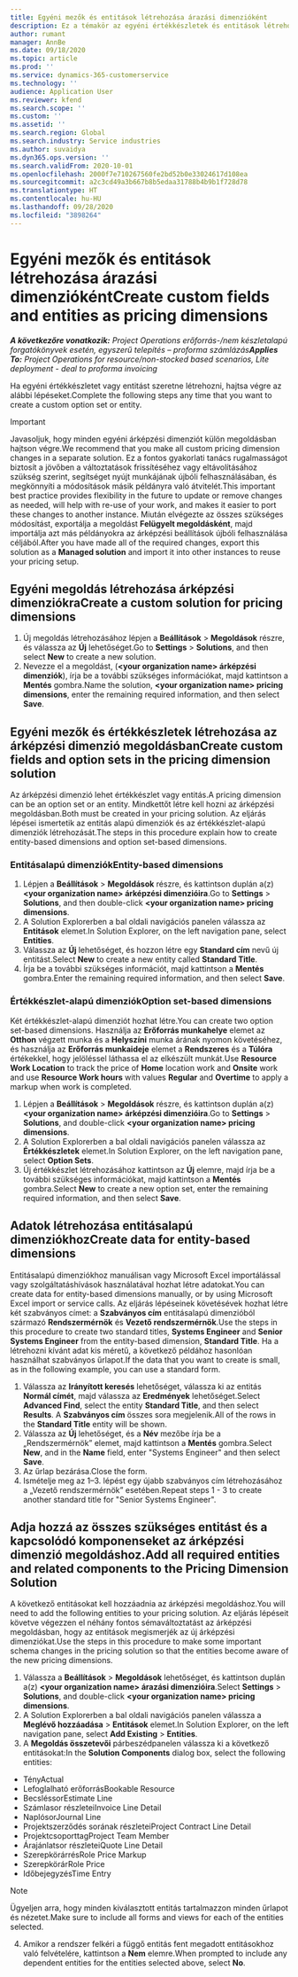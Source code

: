 ```yaml
---
title: Egyéni mezők és entitások létrehozása árazási dimenzióként
description: Ez a témakör az egyéni értékkészletek és entitások létrehozását ismerteti.
author: rumant
manager: AnnBe
ms.date: 09/18/2020
ms.topic: article
ms.prod: ''
ms.service: dynamics-365-customerservice
ms.technology: ''
audience: Application User
ms.reviewer: kfend
ms.search.scope: ''
ms.custom: ''
ms.assetid: ''
ms.search.region: Global
ms.search.industry: Service industries
ms.author: suvaidya
ms.dyn365.ops.version: ''
ms.search.validFrom: 2020-10-01
ms.openlocfilehash: 2000f7e710267560fe2bd52b0e33024617d108ea
ms.sourcegitcommit: a2c3cd49a3b667b8b5edaa31788b4b9b1f728d78
ms.translationtype: HT
ms.contentlocale: hu-HU
ms.lasthandoff: 09/28/2020
ms.locfileid: "3898264"
---
```

# <a name="create-custom-fields-and-entities-as-pricing-dimensions"></a><span data-ttu-id="1a2c7-103">Egyéni mezők és entitások létrehozása árazási dimenzióként</span><span class="sxs-lookup"><span data-stu-id="1a2c7-103">Create custom fields and entities as pricing dimensions</span></span>

<span data-ttu-id="1a2c7-104">_**A következőre vonatkozik:** Project Operations erőforrás-/nem készletalapú forgatókönyvek esetén, egyszerű telepítés – proforma számlázás_</span><span class="sxs-lookup"><span data-stu-id="1a2c7-104">_**Applies To:** Project Operations for resource/non-stocked based scenarios, Lite deployment - deal to proforma invoicing_</span></span>

<span data-ttu-id="1a2c7-105">Ha egyéni értékkészletet vagy entitást szeretne létrehozni, hajtsa végre az alábbi lépéseket.</span><span class="sxs-lookup"><span data-stu-id="1a2c7-105">Complete the following steps any time that you want to create a custom option set or entity.</span></span>

> [!IMPORTANT]
> <span data-ttu-id="1a2c7-106">Javasoljuk, hogy minden egyéni árképzési dimenziót külön megoldásban hajtson végre.</span><span class="sxs-lookup"><span data-stu-id="1a2c7-106">We recommend that you make all custom pricing dimension changes in a separate solution.</span></span> <span data-ttu-id="1a2c7-107">Ez a fontos gyakorlati tanács rugalmasságot biztosít a jövőben a változtatások frissítéséhez vagy eltávolításához szükség szerint, segítséget nyújt munkájának újbóli felhasználásában, és megkönnyíti a módosítások másik példányra való átvitelét.</span><span class="sxs-lookup"><span data-stu-id="1a2c7-107">This important best practice provides flexibility in the future to update or remove changes as needed, will help with re-use of your work, and makes it easier to port these changes to another instance.</span></span> <span data-ttu-id="1a2c7-108">Miután elvégezte az összes szükséges módosítást, exportálja a megoldást **Felügyelt megoldásként**, majd importálja azt más példányokra az árképzési beállítások újbóli felhasználása céljából.</span><span class="sxs-lookup"><span data-stu-id="1a2c7-108">After you have made all of the required changes, export this solution as a **Managed solution** and import it into other instances to reuse your pricing setup.</span></span>


## <a name="create-a-custom-solution-for-pricing-dimensions"></a><span data-ttu-id="1a2c7-109">Egyéni megoldás létrehozása árképzési dimenziókra</span><span class="sxs-lookup"><span data-stu-id="1a2c7-109">Create a custom solution for pricing dimensions</span></span>
1. <span data-ttu-id="1a2c7-110">Új megoldás létrehozásához lépjen a **Beállítások** > **Megoldások** részre, és válassza az **Új** lehetőséget.</span><span class="sxs-lookup"><span data-stu-id="1a2c7-110">Go to **Settings** > **Solutions**, and then select **New** to create a new solution.</span></span> 
2. <span data-ttu-id="1a2c7-111">Nevezze el a megoldást, (**\<your organization name> árképzési dimenziók**), írja be a további szükséges információkat, majd kattintson a **Mentés** gombra.</span><span class="sxs-lookup"><span data-stu-id="1a2c7-111">Name the solution, **\<your organization name> pricing dimensions**, enter the remaining required information, and then select **Save**.</span></span>
  
## <a name="create-custom-fields-and-option-sets-in-the-pricing-dimension-solution"></a><span data-ttu-id="1a2c7-112">Egyéni mezők és értékkészletek létrehozása az árképzési dimenzió megoldásban</span><span class="sxs-lookup"><span data-stu-id="1a2c7-112">Create custom fields and option sets in the pricing dimension solution</span></span>

<span data-ttu-id="1a2c7-113">Az árképzési dimenzió lehet értékkészlet vagy entitás.</span><span class="sxs-lookup"><span data-stu-id="1a2c7-113">A pricing dimension can be an option set or an entity.</span></span> <span data-ttu-id="1a2c7-114">Mindkettőt létre kell hozni az árképzési megoldásban.</span><span class="sxs-lookup"><span data-stu-id="1a2c7-114">Both must be created in your pricing solution.</span></span> <span data-ttu-id="1a2c7-115">Az eljárás lépései ismertetik az entitás alapú dimenziók és az értékkészlet-alapú dimenziók létrehozását.</span><span class="sxs-lookup"><span data-stu-id="1a2c7-115">The steps in this procedure explain how to create entity-based dimensions and option set-based dimensions.</span></span>

### <a name="entity-based-dimensions"></a><span data-ttu-id="1a2c7-116">Entitásalapú dimenziók</span><span class="sxs-lookup"><span data-stu-id="1a2c7-116">Entity-based dimensions</span></span>

1. <span data-ttu-id="1a2c7-117">Lépjen a **Beállítások** > **Megoldások** részre, és kattintson duplán a(z) **\<your organization name> árképzési dimenzióira**.</span><span class="sxs-lookup"><span data-stu-id="1a2c7-117">Go to **Settings** > **Solutions**, and then double-click **\<your organization name> pricing dimensions**.</span></span>
2. <span data-ttu-id="1a2c7-118">A Solution Explorerben a bal oldali navigációs panelen válassza az **Entitások** elemet.</span><span class="sxs-lookup"><span data-stu-id="1a2c7-118">In Solution Explorer, on the left navigation pane, select **Entities**.</span></span>
3. <span data-ttu-id="1a2c7-119">Válassza az **Új** lehetőséget, és hozzon létre egy **Standard cím** nevű új entitást.</span><span class="sxs-lookup"><span data-stu-id="1a2c7-119">Select **New** to create a new entity called **Standard Title**.</span></span> 
4. <span data-ttu-id="1a2c7-120">Írja be a további szükséges információt, majd kattintson a **Mentés** gombra.</span><span class="sxs-lookup"><span data-stu-id="1a2c7-120">Enter the remaining required information, and then select **Save**.</span></span>


### <a name="option-set-based-dimensions"></a><span data-ttu-id="1a2c7-121">Értékkészlet-alapú dimenziók</span><span class="sxs-lookup"><span data-stu-id="1a2c7-121">Option set-based dimensions</span></span> 
<span data-ttu-id="1a2c7-122">Két értékkészlet-alapú dimenziót hozhat létre.</span><span class="sxs-lookup"><span data-stu-id="1a2c7-122">You can create two option set-based dimensions.</span></span> <span data-ttu-id="1a2c7-123">Használja az **Erőforrás munkahelye** elemet az **Otthon** végzett munka és a **Helyszíni** munka árának nyomon követéséhez, és használja az **Erőforrás munkaideje** elemet a **Rendszeres** és a **Túlóra** értékekkel, hogy jelöléssel láthassa el az elkészült munkát.</span><span class="sxs-lookup"><span data-stu-id="1a2c7-123">Use **Resource Work Location** to track the price of **Home** location work and **Onsite** work and use **Resource Work hours** with values **Regular** and **Overtime** to apply a markup when work is completed.</span></span>


1. <span data-ttu-id="1a2c7-124">Lépjen a **Beállítások** > **Megoldások** részre, és kattintson duplán a(z) **\<your organization name> árképzési dimenzióira**.</span><span class="sxs-lookup"><span data-stu-id="1a2c7-124">Go to **Settings** > **Solutions**, and double-click  **\<your organization name> pricing dimensions**.</span></span> 
2. <span data-ttu-id="1a2c7-125">A Solution Explorerben a bal oldali navigációs panelen válassza az **Értékkészletek** elemet.</span><span class="sxs-lookup"><span data-stu-id="1a2c7-125">In Solution Explorer, on the left navigation pane, select  **Option Sets**.</span></span> 
3. <span data-ttu-id="1a2c7-126">Új értékkészlet létrehozásához kattintson az **Új** elemre, majd írja be a további szükséges információkat, majd kattintson a **Mentés** gombra.</span><span class="sxs-lookup"><span data-stu-id="1a2c7-126">Select **New** to create a new option set, enter the remaining required information, and then select **Save**.</span></span>

## <a name="create-data-for-entity-based-dimensions"></a><span data-ttu-id="1a2c7-127">Adatok létrehozása entitásalapú dimenziókhoz</span><span class="sxs-lookup"><span data-stu-id="1a2c7-127">Create data for entity-based dimensions</span></span>

<span data-ttu-id="1a2c7-128">Entitásalapú dimenziókhoz manuálisan vagy Microsoft Excel importálással vagy szolgáltatáshívások használatával hozhat létre adatokat.</span><span class="sxs-lookup"><span data-stu-id="1a2c7-128">You can create data for entity-based dimensions manually, or by using Microsoft Excel import or service calls.</span></span> <span data-ttu-id="1a2c7-129">Az eljárás lépéseinek követésévek hozhat létre két szabványos címet: a **Szabványos cím** entitásalapú dimenzióból származó **Rendszermérnök** és **Vezető rendszermérnök**.</span><span class="sxs-lookup"><span data-stu-id="1a2c7-129">Use the steps in this procedure to create two standard titles, **Systems Engineer** and **Senior Systems Engineer** from the entity-based dimension, **Standard Title**.</span></span> <span data-ttu-id="1a2c7-130">Ha a létrehozni kívánt adat kis méretű, a következő példához hasonlóan használhat szabványos űrlapot.</span><span class="sxs-lookup"><span data-stu-id="1a2c7-130">If the data that you want to create is small, as in the following example, you can use a standard form.</span></span>

1. <span data-ttu-id="1a2c7-131">Válassza az **Irányított keresés** lehetőséget, válassza ki az entitás **Normál címét**, majd válassza az **Eredmények** lehetőséget.</span><span class="sxs-lookup"><span data-stu-id="1a2c7-131">Select **Advanced Find**, select the entity **Standard Title**, and then select **Results**.</span></span> <span data-ttu-id="1a2c7-132">A **Szabványos cím** összes sora megjelenik.</span><span class="sxs-lookup"><span data-stu-id="1a2c7-132">All of the rows in the **Standard Title** entity will be shown.</span></span>
2. <span data-ttu-id="1a2c7-133">Válassza az **Új** lehetőséget, és a **Név** mezőbe írja be a „Rendszermérnök” elemet, majd kattintson a **Mentés** gombra.</span><span class="sxs-lookup"><span data-stu-id="1a2c7-133">Select **New**, and in the **Name** field, enter "Systems Engineer" and then select **Save**.</span></span>
3. <span data-ttu-id="1a2c7-134">Az űrlap bezárása.</span><span class="sxs-lookup"><span data-stu-id="1a2c7-134">Close the form.</span></span> 
4. <span data-ttu-id="1a2c7-135">Ismételje meg az 1–3. lépést egy újabb szabványos cím létrehozásához a „Vezető rendszermérnök” esetében.</span><span class="sxs-lookup"><span data-stu-id="1a2c7-135">Repeat steps 1 - 3 to create another standard title for "Senior Systems Engineer".</span></span>

## <a name="add-all-required-entities-and-related-components-to-the-pricing-dimension-solution"></a><span data-ttu-id="1a2c7-136">Adja hozzá az összes szükséges entitást és a kapcsolódó komponenseket az árképzési dimenzió megoldáshoz.</span><span class="sxs-lookup"><span data-stu-id="1a2c7-136">Add all required entities and related components to the Pricing Dimension Solution</span></span>
<span data-ttu-id="1a2c7-137">A következő entitásokat kell hozzáadnia az árképzési megoldáshoz.</span><span class="sxs-lookup"><span data-stu-id="1a2c7-137">You will need to add the following entities to your pricing solution.</span></span> <span data-ttu-id="1a2c7-138">Az eljárás lépéseit követve végezzen el néhány fontos sémaváltoztatást az árképzési megoldásban, hogy az entitások megismerjék az új árképzési dimenziókat.</span><span class="sxs-lookup"><span data-stu-id="1a2c7-138">Use the steps in this procedure to make some important schema changes in the pricing solution so that the entities become aware of the new pricing dimensions.</span></span>

1. <span data-ttu-id="1a2c7-139">Válassza a **Beállítások** > **Megoldások** lehetőséget, és kattintson duplán a(z) **\<your organization name> árazási dimenzióira**.</span><span class="sxs-lookup"><span data-stu-id="1a2c7-139">Select **Settings** > **Solutions**, and double-click **\<your organization name> pricing dimensions**.</span></span> 
2. <span data-ttu-id="1a2c7-140">A Solution Explorerben a bal oldali navigációs panelen válassza a **Meglévő hozzáadása** > **Entitások** elemet.</span><span class="sxs-lookup"><span data-stu-id="1a2c7-140">In Solution Explorer, on the left navigation pane, select **Add Existing** > **Entities**.</span></span>
3. <span data-ttu-id="1a2c7-141">A **Megoldás összetevői** párbeszédpanelen válassza ki a következő entitásokat:</span><span class="sxs-lookup"><span data-stu-id="1a2c7-141">In the **Solution Components** dialog box, select the following entities:</span></span>

  - <span data-ttu-id="1a2c7-142">Tény</span><span class="sxs-lookup"><span data-stu-id="1a2c7-142">Actual</span></span>
  - <span data-ttu-id="1a2c7-143">Lefoglalható erőforrás</span><span class="sxs-lookup"><span data-stu-id="1a2c7-143">Bookable Resource</span></span>
  - <span data-ttu-id="1a2c7-144">Becsléssor</span><span class="sxs-lookup"><span data-stu-id="1a2c7-144">Estimate Line</span></span>
  - <span data-ttu-id="1a2c7-145">Számlasor részletei</span><span class="sxs-lookup"><span data-stu-id="1a2c7-145">Invoice Line Detail</span></span>
  - <span data-ttu-id="1a2c7-146">Naplósor</span><span class="sxs-lookup"><span data-stu-id="1a2c7-146">Journal Line</span></span>
  - <span data-ttu-id="1a2c7-147">Projektszerződés sorának részletei</span><span class="sxs-lookup"><span data-stu-id="1a2c7-147">Project Contract Line Detail</span></span>
  - <span data-ttu-id="1a2c7-148">Projektcsoporttag</span><span class="sxs-lookup"><span data-stu-id="1a2c7-148">Project Team Member</span></span>
  - <span data-ttu-id="1a2c7-149">Árajánlatsor részletei</span><span class="sxs-lookup"><span data-stu-id="1a2c7-149">Quote Line Detail</span></span>
  - <span data-ttu-id="1a2c7-150">Szerepkörárrés</span><span class="sxs-lookup"><span data-stu-id="1a2c7-150">Role Price Markup</span></span>
  - <span data-ttu-id="1a2c7-151">Szerepkörár</span><span class="sxs-lookup"><span data-stu-id="1a2c7-151">Role Price</span></span> 
  - <span data-ttu-id="1a2c7-152">Időbejegyzés</span><span class="sxs-lookup"><span data-stu-id="1a2c7-152">Time Entry</span></span> 


> [!NOTE]
> <span data-ttu-id="1a2c7-153">Ügyeljen arra, hogy minden kiválasztott entitás tartalmazzon minden űrlapot és nézetet.</span><span class="sxs-lookup"><span data-stu-id="1a2c7-153">Make sure to include all forms and views for each of the entities selected.</span></span>

4. <span data-ttu-id="1a2c7-154">Amikor a rendszer felkéri a függő entitás fent megadott entitásokhoz való felvételére, kattintson a **Nem** elemre.</span><span class="sxs-lookup"><span data-stu-id="1a2c7-154">When prompted to include any dependent entities for the entities selected above, select **No**.</span></span>

